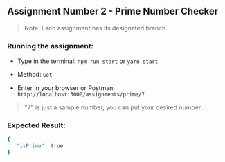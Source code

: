 ## Assignment Number 2 - Prime Number Checker
>Note: Each assignment has its designated branch.

### Running the assignment:
- Type in the terminal: `npm run start` or `yarn start`

- Method: `Get`

- Enter in your browser or Postman: `http://localhost:3000/assignments/prime/7`

>"7" is just a sample number, you can put your desired number.

### Expected Result:

```bash
{
   "isPrime": true
}